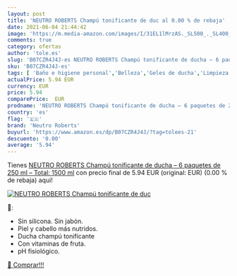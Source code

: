 ```yaml
---
layout: post
title: 'NEUTRO ROBERTS Champú tonificante de duc al 0.00 % de rebaja'
date: 2021-06-04 21:44:42
image: 'https://m.media-amazon.com/images/I/31EL1lMrzAS._SL500_._SL400_.jpg'
comments: true
category: ofertas
author: 'tole.es'
slug: 'B07CZR4J4J-es NEUTRO ROBERTS Champú tonificante de ducha – 6 paquetes de...'
sku: 'B07CZR4J4J-es'
tags: [ 'Baño e higiene personal','Belleza','Geles de ducha','Limpieza personal','champú','neutro roberts', ]
actualPrice: 5.94 EUR
currency: EUR
price: 5.94
comparePrice:  EUR
prodname: 'NEUTRO ROBERTS Champú tonificante de ducha – 6 paquetes de 250 ml – Total: 1500 ml'
country: 'es'
flag: '🇪🇸'
brand: 'Neutro Roberts'
buyurl: 'https://www.amazon.es/dp/B07CZR4J4J/?tag=tolees-21'
descuento: '0.00'
average: '5.94'
---
```


Tienes [NEUTRO ROBERTS Champú tonificante de ducha – 6 paquetes de 250 ml – Total: 1500 ml](https://www.amazon.es/dp/B07CZR4J4J/?tag=tolees-21) con precio final de  5.94 EUR (original:  EUR) (0.00 %  de rebaja) aqui!

[![NEUTRO ROBERTS Champú tonificante de duc](https://m.media-amazon.com/images/I/31EL1lMrzAS._SL500_._SL400_.jpg)](https://www.amazon.es/dp/B07CZR4J4J/?tag=tolees-21)

🔎:

- Sin silicona. Sin jabón.
- Piel y cabello más nutridos.
- Ducha champú tonificante
- Con vitaminas de fruta.
- pH fisiológico.

[🛒 Comprar!!!](https://www.amazon.es/dp/B07CZR4J4J/?tag=tolees-21)
